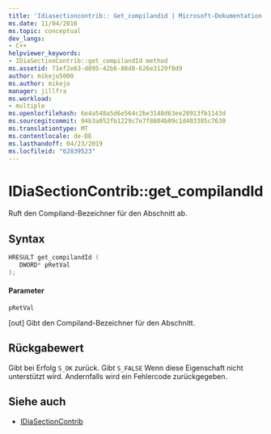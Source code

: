 ```yaml
---
title: 'Idiasectioncontrib:: Get_compilandid | Microsoft-Dokumentation'
ms.date: 11/04/2016
ms.topic: conceptual
dev_langs:
- C++
helpviewer_keywords:
- IDiaSectionContrib::get_compilandId method
ms.assetid: 71ef2e63-d095-42b6-88d8-626e3129f0d9
author: mikejo5000
ms.author: mikejo
manager: jillfra
ms.workload:
- multiple
ms.openlocfilehash: 6e4a548a5d6e564c2be3148d63ee28913fb1143d
ms.sourcegitcommit: 94b3a052fb1229c7e7f8804b09c1d403385c7630
ms.translationtype: MT
ms.contentlocale: de-DE
ms.lasthandoff: 04/23/2019
ms.locfileid: "62839523"
---
```

# <a name="idiasectioncontribgetcompilandid"></a>IDiaSectionContrib::get_compilandId
Ruft den Compiland-Bezeichner für den Abschnitt ab.

## <a name="syntax"></a>Syntax

```C++
HRESULT get_compilandId ( 
   DWORD* pRetVal
);
```

#### <a name="parameters"></a>Parameter
 `pRetVal`

[out] Gibt den Compiland-Bezeichner für den Abschnitt.

## <a name="return-value"></a>Rückgabewert
 Gibt bei Erfolg `S_OK` zurück. Gibt `S_FALSE` Wenn diese Eigenschaft nicht unterstützt wird. Andernfalls wird ein Fehlercode zurückgegeben.

## <a name="see-also"></a>Siehe auch
- [IDiaSectionContrib](../../debugger/debug-interface-access/idiasectioncontrib.md)